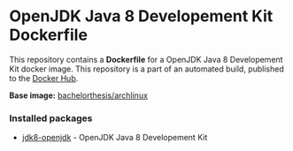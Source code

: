 # OpenJDK Java 8 Developement Kit Dockerfile

This repository contains a **Dockerfile** for a OpenJDK Java 8 Developement Kit docker image. This repository is a part of an automated build, published to the [Docker Hub][docker_hub_repository].

**Base image:** [bachelorthesis/archlinux][docker_hub_base_image]

[docker_hub_repository]: https://registry.hub.docker.com/u/bachelorthesis/java/
[docker_hub_base_image]: https://registry.hub.docker.com/u/bachelorthesis/archlinux/

### Installed packages

* [jdk8-openjdk][jdk8-openjdk] - OpenJDK Java 8 Developement Kit

[jdk8-openjdk]: https://www.archlinux.org/packages/extra/x86_64/jdk8-openjdk/